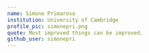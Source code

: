 ```yaml
---
name: Simone Primarosa
institution: University of Cambridge
profile_pic: simonepri.png
quote: Most improved things can be improved.
github_user: simonepri
---
```


